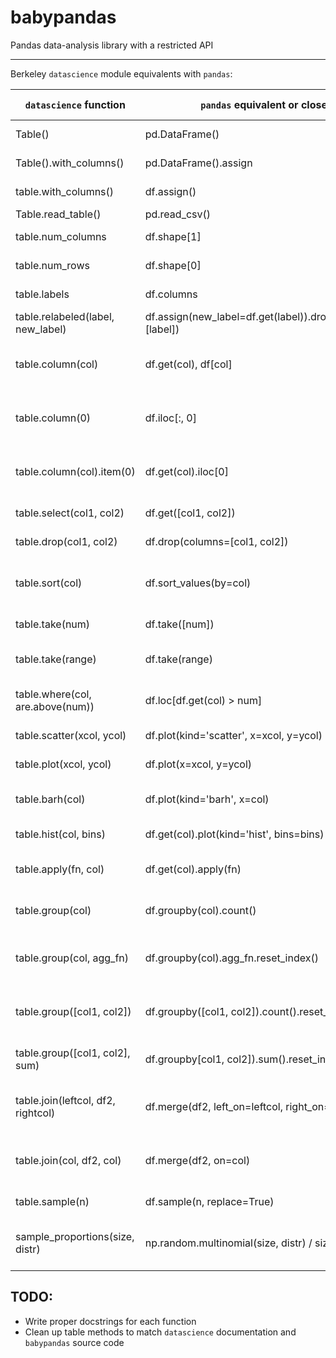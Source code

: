 # babypandas
Pandas data-analysis library with a restricted API

___

Berkeley `datascience` module equivalents with `pandas`:

| `datascience` function             | `pandas` equivalent or close                             | function description                      |
|------------------------------------|----------------------------------------------------------|-------------------------------------------|
| Table()                            | pd.DataFrame()                                           | empty table formation                     |
| Table().with_columns()             | pd.DataFrame().assign                                    | table from lists                          |
| table.with_columns()               | df.assign()                                              | adding columns                            |
| Table.read_table()                 | pd.read_csv()                                            | read in data                              |
| table.num_columns                  | df.shape[1]                                              | number of columns                         |
| table.num_rows                     | df.shape[0]                                              | number of rows                            |
| table.labels                       | df.columns                                               | list of columns                           |
| table.relabeled(label, new_label)  | df.assign(new_label=df.get(label)).drop(columns=[label]) | rename columns                            |
| table.column(col)                  | df.get(col), df[col]                                     | get a specific column (by name)           |
| table.column(0)                    | df.iloc[:, 0]                                            | get a specific column (by index)          |
| table.column(col).item(0)          | df.get(col).iloc[0]                                      | get a specific value in the table         |
| table.select(col1, col2)           | df.get([col1, col2])                                     | get columns as a df                       |
| table.drop(col1, col2)             | df.drop(columns=[col1, col2])                            | drop columns                              |
| table.sort(col)                    | df.sort_values(by=col)                                   | sorts values in a dataframe by col        |
| table.take(num)                    | df.take([num])                                           | selects a single row                      |
| table.take(range)                  | df.take(range)                                           | selects a range of rows                   |
| table.where(col, are.above(num))   | df.loc[df.get(col) > num]                                | selects rows based on condition           |
| table.scatter(xcol, ycol)          | df.plot(kind='scatter', x=xcol, y=ycol)                  | plots a scatter plot                      |
| table.plot(xcol, ycol)             | df.plot(x=xcol, y=ycol)                                  | plots a line plot                         |
| table.barh(col)                    | df.plot(kind='barh', x=col)                              | plots a horizontal bar plot               |
| table.hist(col, bins)              | df.get(col).plot(kind='hist', bins=bins)                 | plots a histogram                         |
| table.apply(fn, col)               | df.get(col).apply(fn)                                    | apply function to a column                |
| table.group(col)                   | df.groupby(col).count()                                  | give counts of values in a col            |
| table.group(col, agg_fn)           | df.groupby(col).agg_fn.reset_index()                     | groups by column, aggregates with fn      |
| table.group([col1, col2])          | df.groupby([col1, col2]).count().reset_index()           | groups by two cols, agg with counts       |
| table.group([col1, col2], sum)     | df.groupby[col1, col2]).sum().reset_index()              | groups by two cols, agg with fn           |
| table.join(leftcol, df2, rightcol) | df.merge(df2, left_on=leftcol, right_on=rightcol)        | merges two dataframes (diff col names)    |
| table.join(col, df2, col)          | df.merge(df2, on=col)                                    | merges two dataframes (same col names)    |
| table.sample(n)                    | df.sample(n, replace=True)                               | sample with replacement                   |
| sample_proportions(size, distr)    | np.random.multinomial(size, distr) / size                | gets sample proportions of a distribution |

## TODO:
- Write proper docstrings for each function
- Clean up table methods to match `datascience` documentation and `babypandas` source code
